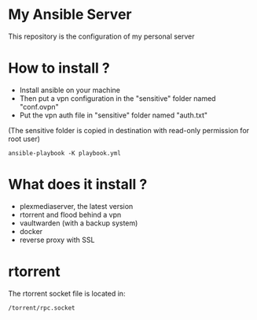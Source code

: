 # My Ansible Server

This repository is the configuration of my personal server

# How to install ?

 - Install ansible on your machine
 - Then put a vpn configuration in the "sensitive" folder named "conf.ovpn"
 - Put the vpn auth file in "sensitive" folder named "auth.txt"

(The sensitive folder is copied in destination with read-only permission for root user)

```
ansible-playbook -K playbook.yml
```

# What does it install ? 

 - plexmediaserver, the latest version
 - rtorrent and flood behind a vpn
 - vaultwarden (with a backup system)
 - docker
 - reverse proxy with SSL

# rtorrent

The rtorrent socket file is located in:
```
/torrent/rpc.socket
```